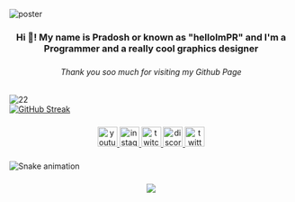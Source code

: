 ![poster](https://user-images.githubusercontent.com/69463173/159645633-6096a6ed-b759-4ad9-879c-df36cd008cfe.png)

<h3 align="center">Hi 👋! My name is Pradosh or known as "helloImPR" and I'm a Programmer and a really cool graphics designer</h3>

###

<h6 align="center">Thank you soo much for visiting my Github Page</h6>

###

![22](https://github-readme-stats.vercel.app/api?hide_title=false&hide_rank=false&show_icons=true&include_all_commits=true&count_private=true&disable_animations=false&theme=dracula&locale=en&hide_border=false&username=pradosh-arduino)  
[![GitHub Streak](https://streak-stats.demolab.com?user=pradosh-arduino&theme=radical&hide_border=true&date_format=j%20M%5B%20Y%5D)](https://git.io/streak-stats)

###

<div align="center">
  <a href="https://www.youtube.com/channel/UC--vE8xV5vTVl4UMSq-q5ZA" target="_blank">
    <img src="https://img.shields.io/static/v1?message=Youtube&logo=youtube&label=&color=FF0000&logoColor=white&labelColor=&style=for-the-badge" height="35" alt="youtube logo"  />
  </a>
  <a href="https://www.instagram.com/pradosh.3d/" target="_blank">
    <img src="https://img.shields.io/static/v1?message=Instagram&logo=instagram&label=&color=E4405F&logoColor=white&labelColor=&style=for-the-badge" height="35" alt="instagram logo"  />
  </a>
  <a href="https://www.twitch.tv/itspradoshgame" target="_blank">
    <img src="https://img.shields.io/static/v1?message=Twitch&logo=twitch&label=&color=9146FF&logoColor=white&labelColor=&style=for-the-badge" height="35" alt="twitch logo"  />
  </a>
  <a href="https://discord.gg/ChP4RMgcKG" target="_blank">
    <img src="https://img.shields.io/static/v1?message=Discord&logo=discord&label=&color=7289DA&logoColor=white&labelColor=&style=for-the-badge" height="35" alt="discord logo"  />
  </a>
  <a href="https://twitter.com/PradoshGame" target="_blank">
    <img src="https://img.shields.io/static/v1?message=Twitter&logo=twitter&label=&color=1DA1F2&logoColor=white&labelColor=&style=for-the-badge" height="35" alt="twitter logo"  />
  </a>
</div>

###

![Snake animation](https://github.com/pradosh-arduino/pradosh-arduino/blob/output/github-contribution-grid-snake.svg)

###

<div align="center">
  <img src="https://profile-counter.glitch.me/pradosh-arduino/count.svg?"  />
</div>

###
